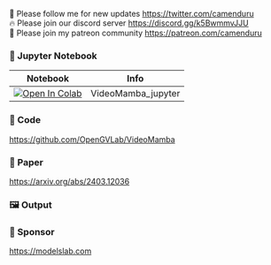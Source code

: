 🐣 Please follow me for new updates https://twitter.com/camenduru <br />
🔥 Please join our discord server https://discord.gg/k5BwmmvJJU <br />
🥳 Please join my patreon community https://patreon.com/camenduru <br />

### 🍊 Jupyter Notebook

| Notebook | Info
| --- | --- |
[![Open In Colab](https://colab.research.google.com/assets/colab-badge.svg)](https://colab.research.google.com/github/camenduru/VideoMamba-jupyter/blob/main/VideoMamba_jupyter.ipynb) | VideoMamba_jupyter

### 🧬 Code
https://github.com/OpenGVLab/VideoMamba

### 📄 Paper
https://arxiv.org/abs/2403.12036

### 🖼 Output


### 🏢 Sponsor
https://modelslab.com
